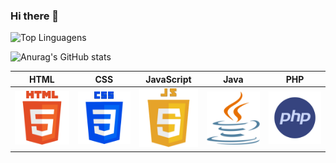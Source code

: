 ### Hi there 👋

<!--
**HeberGD/HeberGD** is a ✨ _special_ ✨ repository because its `README.md` (this file) appears on your GitHub profile.

Here are some ideas to get you started:

- 🔭 I’m currently working on ...
- 🌱 I’m currently learning ...
- 👯 I’m looking to collaborate on ...
- 🤔 I’m looking for help with ...
- 💬 Ask me about ...
- 📫 How to reach me: ...
- 😄 Pronouns: ...
- ⚡ Fun fact: ...
-->


![Top Linguagens](https://github-readme-stats.vercel.app/api/top-langs/?username=HeberGD&layout=compact&theme=radical)

![Anurag's GitHub stats](https://github-readme-stats.vercel.app/api?username=HeberGD&show_icons=true&theme=radical&layout=donut)   

| HTML                                      | CSS                                      | JavaScript                                      | Java                                      | PHP                                      |
|-------------------------------------------|------------------------------------------|-------------------------------------------------|-------------------------------------------|------------------------------------------|
| ![HTML Logo](img/html.png)                | ![CSS Logo](img/css.png)                | ![JavaScript Logo](img/js.png)                 | ![Java Logo](img/java.png)                | ![PHP Logo](img/php.png)                |


